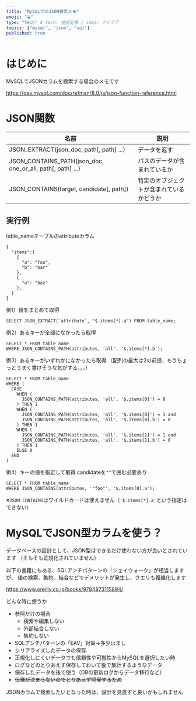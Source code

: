 ```yaml
---
title: "MySQLでのJSON検索メモ"
emoji: "⛳"
type: "tech" # tech: 技術記事 / idea: アイデア
topics: ["mysql", "json", "sql"]
published: true
---
```

# はじめに

MySQLでJSONカラムを検索する場合のメモです

https://dev.mysql.com/doc/refman/8.0/ja/json-function-reference.html

# JSON関数

| 名前 | 説明 |
| - | - |
| JSON_EXTRACT(json_doc, path[, path] ...) | データを返す |
| JSON_CONTAINS_PATH(json_doc, one_or_all, path[, path] ...) | パスのデータが含まれているか |
| JSON_CONTAINS(target, candidate[, path]) | 特定のオブジェクトが含まれているかどうか |

## 実行例

table_nameテーブルのattributeカラム
```
{
  "items":[
    {
      "a": "foo",
      "b": "bar"
    },
    {
      "a": "baz"
    },
  ]
}
```

例1）値をまとめて取得
```
SELECT JSON_EXTRACT(`attribute`, "$.items[*].a") FROM table_name;
```

例2）あるキーが全部になかったら取得
```
SELECT * FROM table_name
WHERE JSON_CONTAINS_PATH(attributes, 'all', '$.items[*].b');
```

例3）あるキーがいずれかになかったら取得
（配列の最大は2の前提、もうちょっとうまく書けそうな気がする。。。）
```
SELECT * FROM table_name
WHERE (
  CASE
    WHEN (
      JSON_CONTAINS_PATH(attributes, 'all', '$.items[0]') = 0
    ) THEN 1
    WHEN (
      JSON_CONTAINS_PATH(attributes, 'all', '$.items[0]') = 1 and
      JSON_CONTAINS_PATH(attributes, 'all', '$.items[0].b') = 0
    ) THEN 1
    WHEN (
      JSON_CONTAINS_PATH(attributes, 'all', '$.items[1]') = 1 and
      JSON_CONTAINS_PATH(attributes, 'all', '$.items[1].b') = 0
    ) THEN 1
    ELSE 0
  END
)
```

例4）キーの値を指定して取得
candidateを`""`で囲む必要あり
```
SELECT * FROM table_name
WHERE JSON_CONTAINS(attributes, '"foo"', '$.items[0].a');
```
※`JSON_CONTAINS`はワイルドカードは使えません（`'$.items[*].a'`という指定はできない）

# MySQLでJSON型カラムを使う？

データベースの設計として、JSON型はできるだけ使わない方が良いとされています
（そもそも正規化されていません）

以下の書籍にもある、SQLアンチパターンの「ジェイウォーク」が相当しますが、
値の検索、集約、結合などでデメリットが発生し、クエリも複雑化します

https://www.oreilly.co.jp/books/9784873115894/

どんな時に使うか
- 参照だけの場合
  - 検索や編集しない
  - 外部結合しない
  - 集約しない
- SQLアンチパターンの「EAV」対策→多少はまし
- シリアライズしたデータの保存
- 正規化しにくいデータでも信頼性や可搬性からMySQLを選択したい時
- ログなどのとりあえず保存しておいて後で集計するようなデータ
- 保存したデータを後で使う（DBの更新ログからデータ移行など）
- ~~仕様が決まらないのでとりあえず開発するため~~

JSONカラムで検索したいとなった時は、設計を見直すと良いかもしれません
